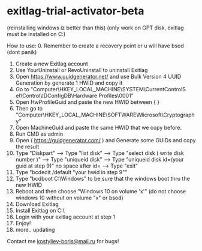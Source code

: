 # exitlag-trial-activator-beta


(reinstalling windows iz better than this)
(only work on GPT disk, exitlag must be installed on C:\)

How to use:
0. Remember to create a recovery point or u will have bsod (dont panik)
1. Create a new Exitlag account
2. Use YourUninstall or RevoUninstall to uninstall Exitlag
3. Open https://www.uuidgenerator.net/ and use Bulk Version 4 UUID Generation by generate 1 HWID and copy it
4. Go to "Computer\HKEY_LOCAL_MACHINE\SYSTEM\CurrentControlS et\Control\IDConfigDB\Hardware Profiles\0001"
5. Open HwProfileGuid and paste the new HWID between { }
6. Then go to "Computer\HKEY_LOCAL_MACHINE\SOFTWARE\Microsoft\Cryptography"
7. Open MachineGuid and paste the same HWID that we copy before.
8. Run CMD as admin
9. Open ( https://guidgenerator.com/ ) and Generate some GUIDs and copy the result
10. Type "Diskpart" --> Type "list disk" --> Type "select disk ( write disk number )" --> Type "uniqueid disk" --> Type "uniqueid disk id=(your guid at step 9)" no space after id= --> Type "exit"
11. Type "bcdedit /default "your hwid in step 9""
12. Type "bcdboot C:\Windows" to be sure that the windows boot thru the new HWID
13. Reboot and then choose "Windows 10 on volume 'x'" (do not choose windows 10 without on volume "x" or bsod)
14. Download Exitlag
15. Install Exitlag on C:\
16. Login with your exitlag account at step 1
17. Enjoy!
18. more.. updating


Contact me kostyliev-boris@mail.ru for bugs!
